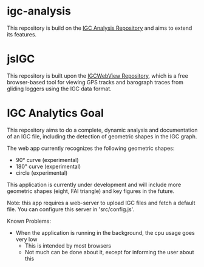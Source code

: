 # igc-analysis
This repository is build on the [IGC Analysis Repository](https://github.com/kettemann/igc-analysis) and aims to extend its features. 

# jsIGC
This repository is built upon the [IGCWebView Repository](https://github.com/alistairmgreen/IGCWebView), 
which is a free browser-based tool for viewing GPS tracks and barograph traces from gliding loggers using the IGC data format.

# IGC Analytics Goal
This repository aims to do a complete, dynamic analysis and documentation of an IGC file, 
including the detection of geometric shapes in the IGC graph.

The web app currently recognizes the following geometric shapes:
 * 90° curve (experimental)
 * 180° curve (experimental)
 * circle (experimental)
 
This application is currently under development and will include more geometric
shapes (eight, FAI triangle) and key figures in the future.

Note: this app requires a web-server to upload IGC files and fetch a default file.
You can configure this server in 'src/config.js'.

Known Problems:
 * When the application is running in the background, the cpu usage goes very low
    * This is intended by most browsers 
    * Not much can be done about it, except for informing the user about this

